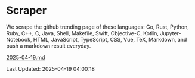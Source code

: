 # Scraper

We scrape the github trending page of these languages: Go, Rust, Python, Ruby, C++, C, Java, Shell, Makefile, Swift, Objective-C, Kotlin, Jupyter-Notebook, HTML, JavaScript, TypeScript, CSS, Vue, TeX, Markdown, and push a markdown result everyday.

[2025-04-19.md](https://github.com/yangwenmai/github-trending-backup/blob/master/2025-04-19.md)

Last Updated: 2025-04-19 04:00:18